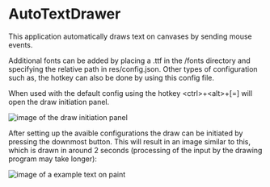 # AutoTextDrawer
This application automatically draws text on canvases by sending mouse events. 

Additional fonts can be added by placing a .ttf in the /fonts directory and specifying the relative
path in res/config.json. Other types of configuration such as, the hotkey can also be done by using
this config file.

When used with the default config using the hotkey \<ctrl\>+\<alt\>+[=] will open the draw initiation panel.

![image of the draw initiation panel](https://i.imgur.com/R8oOHXl.png)

After setting up the avaible configurations the draw can be initiated by pressing the downmost button. This will result in an image similar to this, which is drawn in around 2 seconds (processing of the input by the drawing program may take longer):

![image of a example text on paint](https://i.imgur.com/PoncNhM.png)
